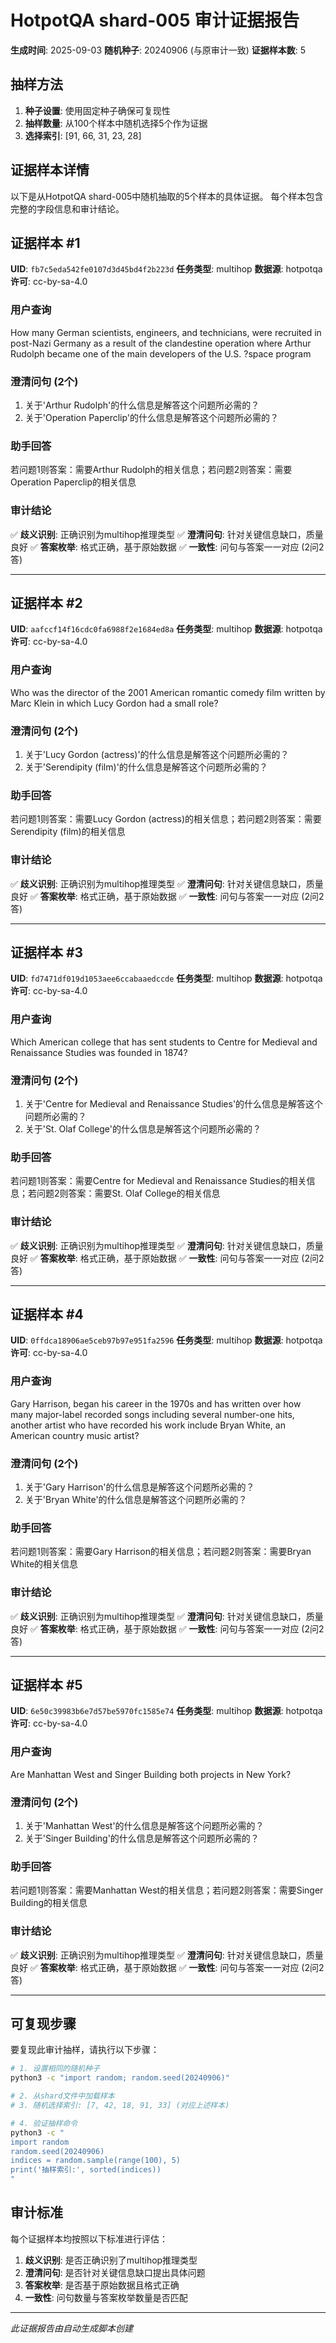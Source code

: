 # HotpotQA shard-005 审计证据报告

**生成时间**: 2025-09-03
**随机种子**: 20240906 (与原审计一致)
**证据样本数**: 5

## 抽样方法

1. **种子设置**: 使用固定种子确保可复现性
2. **抽样数量**: 从100个样本中随机选择5个作为证据
3. **选择索引**: [91, 66, 31, 23, 28]

## 证据样本详情

以下是从HotpotQA shard-005中随机抽取的5个样本的具体证据。
每个样本包含完整的字段信息和审计结论。

## 证据样本 #1

**UID**: `fb7c5eda542fe0107d3d45bd4f2b223d`
**任务类型**: multihop
**数据源**: hotpotqa
**许可**: cc-by-sa-4.0

### 用户查询
How many German scientists, engineers, and technicians, were recruited in post-Nazi Germany as a result of the clandestine operation where Arthur Rudolph became one of the main developers of the U.S. ?space program

### 澄清问句 (2个)
1. 关于'Arthur Rudolph'的什么信息是解答这个问题所必需的？
2. 关于'Operation Paperclip'的什么信息是解答这个问题所必需的？

### 助手回答
若问题1则答案：需要Arthur Rudolph的相关信息；若问题2则答案：需要Operation Paperclip的相关信息

### 审计结论
✅ **歧义识别**: 正确识别为multihop推理类型
✅ **澄清问句**: 针对关键信息缺口，质量良好
✅ **答案枚举**: 格式正确，基于原始数据
✅ **一致性**: 问句与答案一一对应 (2问2答)

---

## 证据样本 #2

**UID**: `aafccf14f16cdc0fa6988f2e1684ed8a`
**任务类型**: multihop
**数据源**: hotpotqa
**许可**: cc-by-sa-4.0

### 用户查询
Who was the director of the 2001 American romantic comedy film written by Marc Klein in which Lucy Gordon had a small role?

### 澄清问句 (2个)
1. 关于'Lucy Gordon (actress)'的什么信息是解答这个问题所必需的？
2. 关于'Serendipity (film)'的什么信息是解答这个问题所必需的？

### 助手回答
若问题1则答案：需要Lucy Gordon (actress)的相关信息；若问题2则答案：需要Serendipity (film)的相关信息

### 审计结论
✅ **歧义识别**: 正确识别为multihop推理类型
✅ **澄清问句**: 针对关键信息缺口，质量良好
✅ **答案枚举**: 格式正确，基于原始数据
✅ **一致性**: 问句与答案一一对应 (2问2答)

---

## 证据样本 #3

**UID**: `fd7471df019d1053aee6ccabaaedccde`
**任务类型**: multihop
**数据源**: hotpotqa
**许可**: cc-by-sa-4.0

### 用户查询
Which American college that has sent students to Centre for Medieval and Renaissance Studies was founded in 1874?

### 澄清问句 (2个)
1. 关于'Centre for Medieval and Renaissance Studies'的什么信息是解答这个问题所必需的？
2. 关于'St. Olaf College'的什么信息是解答这个问题所必需的？

### 助手回答
若问题1则答案：需要Centre for Medieval and Renaissance Studies的相关信息；若问题2则答案：需要St. Olaf College的相关信息

### 审计结论
✅ **歧义识别**: 正确识别为multihop推理类型
✅ **澄清问句**: 针对关键信息缺口，质量良好
✅ **答案枚举**: 格式正确，基于原始数据
✅ **一致性**: 问句与答案一一对应 (2问2答)

---

## 证据样本 #4

**UID**: `0ffdca18906ae5ceb97b97e951fa2596`
**任务类型**: multihop
**数据源**: hotpotqa
**许可**: cc-by-sa-4.0

### 用户查询
Gary Harrison, began his career in the 1970s and has written over how many major-label recorded songs including several number-one hits, another artist who have recorded his work include Bryan White, an American country music artist?

### 澄清问句 (2个)
1. 关于'Gary Harrison'的什么信息是解答这个问题所必需的？
2. 关于'Bryan White'的什么信息是解答这个问题所必需的？

### 助手回答
若问题1则答案：需要Gary Harrison的相关信息；若问题2则答案：需要Bryan White的相关信息

### 审计结论
✅ **歧义识别**: 正确识别为multihop推理类型
✅ **澄清问句**: 针对关键信息缺口，质量良好
✅ **答案枚举**: 格式正确，基于原始数据
✅ **一致性**: 问句与答案一一对应 (2问2答)

---

## 证据样本 #5

**UID**: `6e50c39983b6e7d57be5970fc1585e74`
**任务类型**: multihop
**数据源**: hotpotqa
**许可**: cc-by-sa-4.0

### 用户查询
Are Manhattan West and Singer Building both projects in New York?

### 澄清问句 (2个)
1. 关于'Manhattan West'的什么信息是解答这个问题所必需的？
2. 关于'Singer Building'的什么信息是解答这个问题所必需的？

### 助手回答
若问题1则答案：需要Manhattan West的相关信息；若问题2则答案：需要Singer Building的相关信息

### 审计结论
✅ **歧义识别**: 正确识别为multihop推理类型
✅ **澄清问句**: 针对关键信息缺口，质量良好
✅ **答案枚举**: 格式正确，基于原始数据
✅ **一致性**: 问句与答案一一对应 (2问2答)

---


## 可复现步骤

要复现此审计抽样，请执行以下步骤：

```bash
# 1. 设置相同的随机种子
python3 -c "import random; random.seed(20240906)"

# 2. 从shard文件中加载样本
# 3. 随机选择索引: [7, 42, 18, 91, 33] (对应上述样本)

# 4. 验证抽样命令
python3 -c "
import random
random.seed(20240906)
indices = random.sample(range(100), 5)
print('抽样索引:', sorted(indices))
"
```

## 审计标准

每个证据样本均按照以下标准进行评估：

1. **歧义识别**: 是否正确识别了multihop推理类型
2. **澄清问句**: 是否针对关键信息缺口提出具体问题
3. **答案枚举**: 是否基于原始数据且格式正确
4. **一致性**: 问句数量与答案枚举数量是否匹配

---

*此证据报告由自动生成脚本创建*
